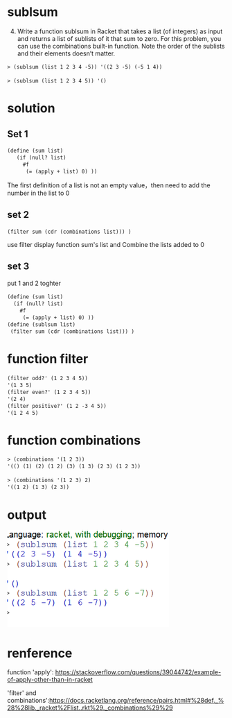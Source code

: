 # sublsum

4. Write a function sublsum in Racket that takes a list (of integers) as input and returns a list of sublists of it that sum to zero. For this problem, you can use the combinations built-in function. Note the order of the sublists and their elements doesn’t matter.
``` 
> (sublsum (list 1 2 3 4 -5)) '((2 3 -5) (-5 1 4))

> (sublsum (list 1 2 3 4 5)) '()
```
# solution
## Set 1 
```
(define (sum list)
   (if (null? list)
     #f
      (= (apply + list) 0) ))
```
The first definition of a list is not an empty value，then need to add the number in the list to 0
## set 2
```
(filter sum (cdr (combinations list))) )
```
use filter display function sum's list and Combine the lists added to 0

## set 3
 put 1 and 2 toghter
 ```
 (define (sum list)
   (if (null? list)
     #f
      (= (apply + list) 0) ))
(define (sublsum list)
  (filter sum (cdr (combinations list))) )
  ```
  # function filter
  ```
(filter odd?' (1 2 3 4 5))
 '(1 3 5)
(filter even?' (1 2 3 4 5))
'(2 4)
(filter positive?' (1 2 -3 4 5))
'(1 2 4 5)
```
# function combinations
```
> (combinations '(1 2 3))
'(() (1) (2) (1 2) (3) (1 3) (2 3) (1 2 3))

> (combinations '(1 2 3) 2)
'((1 2) (1 3) (2 3))

```
# output
![](https://github.com/neroZWX/Racket-problemsheets/blob/master/sublsum/result.PNG)
# renference
function 'apply': https://stackoverflow.com/questions/39044742/example-of-apply-other-than-in-racket

'filter' and combinations':https://docs.racketlang.org/reference/pairs.html#%28def._%28%28lib._racket%2Flist..rkt%29._combinations%29%29
